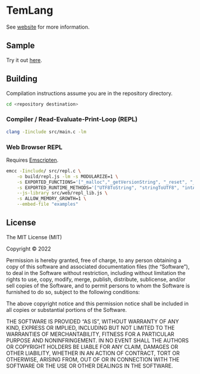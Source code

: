 # TemLang

See [website](https://www.temware.site/TemLang) for more information.

## Sample

Try it out [here](https://www.temware.site/TemLang).

## Building

Compilation instructions assume you are in the repository directory.

``` bash
cd <repository destination>
```


### Compiler / Read-Evaluate-Print-Loop (REPL)

```bash
clang -Iinclude src/main.c -lm
```

### Web Browser REPL

Requires [Emscripten](https://emscripten.org/).

```bash
emcc -Iinclude/ src/repl.c \
    -o build/repl.js -lm -s MODULARIZE=1 \
    -s EXPORTED_FUNCTIONS='["_malloc","_getVersionString", "_reset", "_initialize", "_replExecute", "_getExample"]' \
    -s EXPORTED_RUNTIME_METHODS='["UTF8ToString", "stringToUTF8", "intArrayFromString","ALLOC_NORMAL","allocate"]' \
    --js-library src/web/repl_lib.js \
    -s ALLOW_MEMORY_GROWTH=1 \
    --embed-file "examples"
```

## License
 The MIT License (MIT)

Copyright © 2022 <copyright holders>

Permission is hereby granted, free of charge, to any person obtaining a copy of this software and associated documentation files (the “Software”), to deal in the Software without restriction, including without limitation the rights to use, copy, modify, merge, publish, distribute, sublicense, and/or sell copies of the Software, and to permit persons to whom the Software is furnished to do so, subject to the following conditions:

The above copyright notice and this permission notice shall be included in all copies or substantial portions of the Software.

THE SOFTWARE IS PROVIDED “AS IS”, WITHOUT WARRANTY OF ANY KIND, EXPRESS OR IMPLIED, INCLUDING BUT NOT LIMITED TO THE WARRANTIES OF MERCHANTABILITY, FITNESS FOR A PARTICULAR PURPOSE AND NONINFRINGEMENT. IN NO EVENT SHALL THE AUTHORS OR COPYRIGHT HOLDERS BE LIABLE FOR ANY CLAIM, DAMAGES OR OTHER LIABILITY, WHETHER IN AN ACTION OF CONTRACT, TORT OR OTHERWISE, ARISING FROM, OUT OF OR IN CONNECTION WITH THE SOFTWARE OR THE USE OR OTHER DEALINGS IN THE SOFTWARE.

